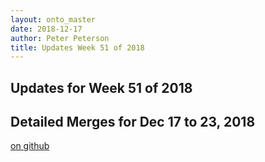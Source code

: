 ```yaml
---
layout: onto_master
date: 2018-12-17
author: Peter Peterson
title: Updates Week 51 of 2018
---
```

Updates for Week 51 of 2018
---------------------------

Detailed Merges for Dec 17 to 23, 2018
--------------------------------------
[on github](https://github.com/mantidproject/mantid/pulls?q=is%3Apr+merged%3A2018-12-18..2018-12-23)

